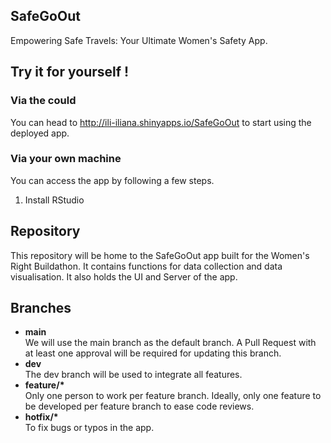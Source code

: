 ## SafeGoOut
Empowering Safe Travels: Your Ultimate Women's Safety App.

## Try it for yourself !
### Via the could
You can head to http://ili-iliana.shinyapps.io/SafeGoOut to start using the deployed app.  
### Via your own machine
You can access the app by following a few steps.
1. Install RStudio 

## Repository

This repository will be home to the SafeGoOut app built for the Women's Right Buildathon. It contains functions for data collection and data visualisation. It also holds the UI and Server of the app.

## Branches

- **main**  
We will use the main branch as the default branch. A Pull Request with at least one approval will be required for updating this branch.
- **dev**  
The dev branch will be used to integrate all features.
- __feature/*__  
Only one person to work per feature branch. Ideally, only one feature to be developed per feature branch to ease code reviews.
- __hotfix/*__  
To fix bugs or typos in the app.

